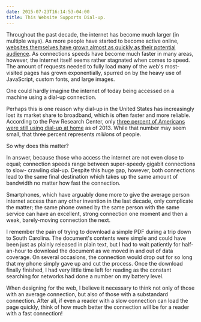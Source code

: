 ```yaml
---
date: 2015-07-23T16:14:53-04:00
title: This Website Supports Dial-up.
---
```

 
Throughout the past decade, the internet has become much larger (in multiple
ways). As more people have started to become active online, [websites themselves
have grown almost as quickly as their potential audience][httparchive]. As
connections speeds have become much 
faster in many areas, however, the internet itself seems rather stagnated when
comes to speed. The amount of requests needed to fully load many of the web's
most-visited pages has grown exponentially, spurred on by the heavy use of
JavaScript, custom fonts, and large images.

One could hardly imagine the internet of today being accessed on a machine
using a dial-up connection.

Perhaps this is one reason why dial-up in the United States has increasingly
lost its market share to broadband, which is often faster and more reliable.
According to the Pew Research Center, only [three percent of Americans were still
using dial-up at home][prc] as of 2013. While that number may seem small, that
three percent represents *millions* of people.

So why does this matter?

In answer, because those who access the internet are not even close to equal;
connection speeds range between super-speedy gigabit connections to slow-
crawling dial-up. Despite this huge gap, however, both connections lead to the
same final destination which takes up the same amount of bandwidth no matter
how fast the connection.

Smartphones, which have arguably done more to give the average person internet
access than any other invention in the last decade, only complicate the matter;
the same phone owned by the same person with the same service can have an
excellent, strong connection one moment and then a weak, barely-moving
connection the next.

I remember the pain of trying to download a simple PDF during a trip down to
South Carolina. The document's contents were simple and could have been just as
plainly released in plain text, but I had to wait patiently for half-an-hour
to download the document as we moved in and out of data coverage. On several
occasions, the connection would drop out for so long that my phone simply gave
up and cut the process. Once the download finally finished, I had very little
time left for reading as the constant searching for networks had done a number
on my battery level.

When designing for the web, I believe it  necessary to think not only of those
with an average connection, but also of those with a substandard connection.
After all, if even a reader with a slow connection can load the page quickly,
think of how much better the connection will be for a reader with a fast
connection!


[prc]:
http://www.pewresearch.org/fact-tank/2013/08/21/3-of-americans-use-dial-up-at-home/
"3% of Americans use dial-up at home"

[httparchive]:
http://httparchive.org/trends.php?s=Top1000&minlabel=Jun+1+2011&maxlabel=Jul+1+2015#bytesTotal&reqTotal
"HTTP Archive  - Trends"

